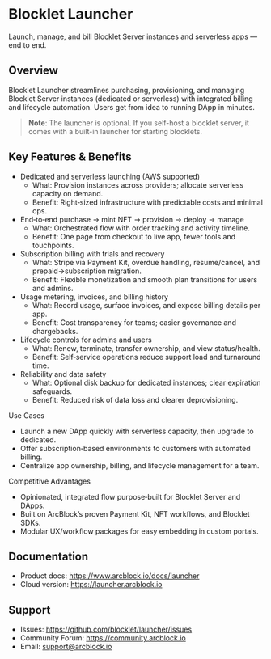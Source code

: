 # Blocklet Launcher

Launch, manage, and bill Blocklet Server instances and serverless apps — end to end.

## Overview

Blocklet Launcher streamlines purchasing, provisioning, and managing Blocklet Server instances (dedicated or serverless) with integrated billing and lifecycle automation. Users get from idea to running DApp in minutes.

> **Note**: The launcher is optional. If you self-host a blocklet server, it comes with a built-in launcher for starting blocklets.

## Key Features & Benefits

- Dedicated and serverless launching (AWS supported)
  - What: Provision instances across providers; allocate serverless capacity on demand.
  - Benefit: Right‑sized infrastructure with predictable costs and minimal ops.
- End‑to‑end purchase → mint NFT → provision → deploy → manage
  - What: Orchestrated flow with order tracking and activity timeline.
  - Benefit: One page from checkout to live app, fewer tools and touchpoints.
- Subscription billing with trials and recovery
  - What: Stripe via Payment Kit, overdue handling, resume/cancel, and prepaid→subscription migration.
  - Benefit: Flexible monetization and smooth plan transitions for users and admins.
- Usage metering, invoices, and billing history
  - What: Record usage, surface invoices, and expose billing details per app.
  - Benefit: Cost transparency for teams; easier governance and chargebacks.
- Lifecycle controls for admins and users
  - What: Renew, terminate, transfer ownership, and view status/health.
  - Benefit: Self‑service operations reduce support load and turnaround time.
- Reliability and data safety
  - What: Optional disk backup for dedicated instances; clear expiration safeguards.
  - Benefit: Reduced risk of data loss and clearer deprovisioning.

Use Cases

- Launch a new DApp quickly with serverless capacity, then upgrade to dedicated.
- Offer subscription‑based environments to customers with automated billing.
- Centralize app ownership, billing, and lifecycle management for a team.

Competitive Advantages

- Opinionated, integrated flow purpose‑built for Blocklet Server and DApps.
- Built on ArcBlock’s proven Payment Kit, NFT workflows, and Blocklet SDKs.
- Modular UX/workflow packages for easy embedding in custom portals.

## Documentation

- Product docs: https://www.arcblock.io/docs/launcher
- Cloud version: https://launcher.arcblock.io

## Support

- Issues: https://github.com/blocklet/launcher/issues
- Community Forum: https://community.arcblock.io
- Email: support@arcblock.io
